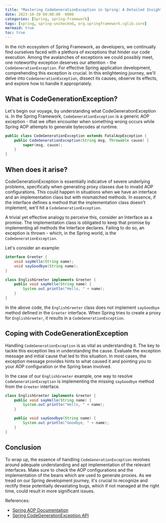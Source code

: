 ```yaml
---
title: "Mastering CodeGenerationException in Spring: A Detailed Insight"
date: 2023-10-30 09:00:00 -0000
categories: [Spring, spring-framework]
tags: [spring, spring-unchecked, org.springframework.cglib.core]
mermaid: true
toc: true
---
```



In the rich ecosystem of Spring Framework, as developers, we continually find ourselves faced with a plethora of exceptions that hinder our code execution. Among the avalanches of exceptions we could possibly meet, one noteworthy exception deserves our attention - the `CodeGenerationException`. For effective Spring application development, comprehending this exception is crucial. In this enlightening journey, we'll delve into `CodeGenerationException`, dissect its causes, observe its effects, and explore how to handle it appropriately.

## What is CodeGenerationException?

Let's begin our voyage, by understanding what CodeGenerationException is. In the Spring Framework, `CodeGenerationException` is a generic AOP exception - that we often encounter when something wrong occurs while Spring AOP attempts to generate bytecodes at runtime.

```java
public class CodeGenerationException extends FatalAopException {
    public CodeGenerationException(String msg, Throwable cause) {
        super(msg, cause);
    }
}
```

## When does it arise?

CodeGenerationException is essentially indicative of severe underlying problems, specifically when generating proxy classes due to invalid AOP configurations. This could happen in situations when we have an interface and an implementation class but with mismatched methods. In essence, if the interface defines a method that the implementation class doesn't implement, we'll hit a `CodeGenerationException`.

A trivial yet effective analogy to perceive this, consider an Interface as a promise. The implementation class is obligated to keep that promise by implementing all methods the Interface declares. Failing to do so, an exception is thrown - which, in the Spring world, is the `CodeGenerationException`. 

Let's consider an example:

```java
interface Greeter {
    void sayHello(String name);
    void sayGoodbye(String name);
}

class EnglishGreeter implements Greeter {
    public void sayHello(String name) {
        System.out.println("Hello, " + name);
    }
}
```

In the above code, the `EnglishGreeter` class does not implement `sayGoodbye` method defined in the `Greeter` interface. When Spring tries to create a proxy for `EnglishGreeter`, it results in a `CodeGenerationException`.

## Coping with CodeGenerationException

Handling `CodeGenerationException` is as vital as understanding it. The key to tackle this exception lies in understanding the cause. Evaluate the exception message and initial cause that led to this situation. In most cases, the exception message provides hints to what caused it and pointing you to your AOP configuration or the Spring bean involved.

In the case of our `EnglishGreeter` example, one way to resolve `CodeGenerationException` is implementing the missing `sayGoodbye` method from the `Greeter` interface.

```java
class EnglishGreeter implements Greeter {
    public void sayHello(String name) {
        System.out.println("Hello, " + name);
    }

    public void sayGoodbye(String name) {
        System.out.println("Goodbye, " + name);
    }
}
```

## Conclusion

To wrap up, the essence of handling `CodeGenerationException` revolves around adequate understanding and apt implementation of the relevant interfaces. Make sure to check the AOP configurations and the implementation of the beans which are used to generate proxies. As we tread on our Spring development journey, it's crucial to recognize and rectify these potentially devastating bugs, which if not managed at the right time, could result in more significant issues.

References:
- [Spring AOP Documentation](https://docs.spring.io/spring-framework/docs/current/reference/html/core.html#aop-api)
- [Spring CodeGenerationException API](https://docs.spring.io/spring-framework/docs/current/javadoc-api/org/springframework/aop/CodeGenerationException.html)